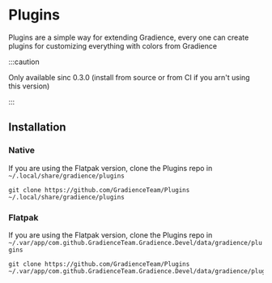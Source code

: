 # Plugins

Plugins are a simple way for extending Gradience, every one can create plugins for customizing everything with colors from Gradience

:::caution

Only available sinc 0.3.0 (install from source or from CI if you arn't using this version)

:::


## Installation

### Native

If you are using the Flatpak version, clone the Plugins repo in `~/.local/share/gradience/plugins`

```shell
git clone https://github.com/GradienceTeam/Plugins ~/.local/share/gradience/plugins
```


### Flatpak

If you are using the Flatpak version, clone the Plugins repo in `~/.var/app/com.github.GradienceTeam.Gradience.Devel/data/gradience/plugins`

```shell
git clone https://github.com/GradienceTeam/Plugins ~/.var/app/com.github.GradienceTeam.Gradience.Devel/data/gradience/plugins
```
